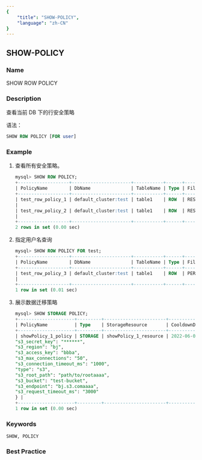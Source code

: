 ```yaml
---
{
    "title": "SHOW-POLICY",
    "language": "zh-CN"
}
---
```


<!--
Licensed to the Apache Software Foundation (ASF) under one
or more contributor license agreements.  See the NOTICE file
distributed with this work for additional information
regarding copyright ownership.  The ASF licenses this file
to you under the Apache License, Version 2.0 (the
"License"); you may not use this file except in compliance
with the License.  You may obtain a copy of the License at

  http://www.apache.org/licenses/LICENSE-2.0

Unless required by applicable law or agreed to in writing,
software distributed under the License is distributed on an
"AS IS" BASIS, WITHOUT WARRANTIES OR CONDITIONS OF ANY
KIND, either express or implied.  See the License for the
specific language governing permissions and limitations
under the License.
-->

## SHOW-POLICY

### Name

SHOW ROW POLICY

### Description

查看当前 DB 下的行安全策略

语法：

```sql
SHOW ROW POLICY [FOR user]
```

### Example

1. 查看所有安全策略。

    ```sql
    mysql> SHOW ROW POLICY;
    +-------------------+----------------------+-----------+------+-------------+-------------------+------+-------------------------------------------------------------------------------------------------------------------------------------------+
    | PolicyName        | DbName               | TableName | Type | FilterType  | WherePredicate    | User | OriginStmt                                                                                                                                |
    +-------------------+----------------------+-----------+------+-------------+-------------------+------+-------------------------------------------------------------------------------------------------------------------------------------------+
    | test_row_policy_1 | default_cluster:test | table1    | ROW  | RESTRICTIVE | `id` IN (1, 2)    | root | /* ApplicationName=DataGrip 2021.3.4 */ CREATE ROW POLICY test_row_policy_1 ON test.table1 AS RESTRICTIVE TO root USING (id in (1, 2));
    |
    | test_row_policy_2 | default_cluster:test | table1    | ROW  | RESTRICTIVE | `col1` = 'col1_1' | root | /* ApplicationName=DataGrip 2021.3.4 */ CREATE ROW POLICY test_row_policy_2 ON test.table1 AS RESTRICTIVE TO root USING (col1='col1_1');
    |
    +-------------------+----------------------+-----------+------+-------------+-------------------+------+-------------------------------------------------------------------------------------------------------------------------------------------+
    2 rows in set (0.00 sec)
    ```
    
2. 指定用户名查询

    ```sql
    mysql> SHOW ROW POLICY FOR test;
    +-------------------+----------------------+-----------+------+------------+-------------------+----------------------+------------------------------------------------------------------------------------------------------------------------------------------+
    | PolicyName        | DbName               | TableName | Type | FilterType | WherePredicate    | User                 | OriginStmt                                                                                                                               |
    +-------------------+----------------------+-----------+------+------------+-------------------+----------------------+------------------------------------------------------------------------------------------------------------------------------------------+
    | test_row_policy_3 | default_cluster:test | table1    | ROW  | PERMISSIVE | `col1` = 'col1_2' | default_cluster:test | /* ApplicationName=DataGrip 2021.3.4 */ CREATE ROW POLICY test_row_policy_3 ON test.table1 AS PERMISSIVE TO test USING (col1='col1_2');
    |
    +-------------------+----------------------+-----------+------+------------+-------------------+----------------------+------------------------------------------------------------------------------------------------------------------------------------------+
    1 row in set (0.01 sec)
    ```

3. 展示数据迁移策略
    ```sql
    mysql> SHOW STORAGE POLICY;
    +---------------------+---------+-----------------------+---------------------+-------------+---------------------------------------------------------------------------------------------------------------------------------------------------------------------------------------------------------------------------------------------------------------------------------------------------------------------+
    | PolicyName          | Type    | StorageResource       | CooldownDatetime    | CooldownTtl | properties                                                                                                                                                                                                                                                                                                          |
    +---------------------+---------+-----------------------+---------------------+-------------+---------------------------------------------------------------------------------------------------------------------------------------------------------------------------------------------------------------------------------------------------------------------------------------------------------------------+
    | showPolicy_1_policy | STORAGE | showPolicy_1_resource | 2022-06-08 00:00:00 | -1          | {
    "s3_secret_key": "******",
    "s3_region": "bj",
    "s3_access_key": "bbba",
    "s3_max_connections": "50",
    "s3_connection_timeout_ms": "1000",
    "type": "s3",
    "s3_root_path": "path/to/rootaaaa",
    "s3_bucket": "test-bucket",
    "s3_endpoint": "bj.s3.comaaaa",
    "s3_request_timeout_ms": "3000"
    } |
    +---------------------+---------+-----------------------+---------------------+-------------+---------------------------------------------------------------------------------------------------------------------------------------------------------------------------------------------------------------------------------------------------------------------------------------------------------------------+
    1 row in set (0.00 sec)
    ```
        

### Keywords

    SHOW, POLICY

### Best Practice

